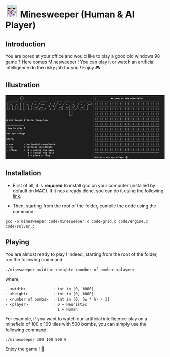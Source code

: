 #  <img src="assets/minesweeper.gif" width="40" height="40" /> Minesweeper (Human & AI Player)

## Introduction
You are bored at your office and would like to play a good old windows 98 game ? Here comes Minesweeper ! You can play it or watch an artificial intelligence do the risky job for you ! Enjoy 🎮

## Illustration

![](/assets/illustration.png)

## Installation

- First of all, it is **required** to install gcc on your computer (installed by default on MAC). If it nos already done, you can do it using the following [link](https://www.scaler.com/topics/c/c-compiler-for-windows/).

- Then, starting from the root of the folder, compile the code using the command:

```
gcc -o minesweeper code/minesweeper.c code/grid.c code/engine.c code/solver.c
```

## Playing

You are almost ready to play ! Indeed, starting from the root of the folder, run the following command:

```
./minesweeper <width> <height> <number of bombs> <player>
```

where,

```
- <width>            : int in [0, 1000]
- <height>           : int in [0, 1000]
- <number of bombs>  : int in [0, (w * h) - 1]
- <player>           : 0 = Heuristic
                       1 = Human
```

For example, if you want to watch our artificial intelligence play on a minefield of 100 x 100 tiles with 500 bombs, you can simply use the following command:

```
./minesweeper 100 100 500 0           
```


Enjoy the game ! 🚏


